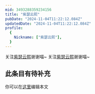 ```yaml
---
mid: 3493288359234156
title: "紫瑟云熙"
pubDate: "2024-11-04T11:22:12.084Z"
updatedDate: "2024-11-04T11:22:12.084Z"
profile:
  {
    Nickname: ["紫瑟云熙"],
  }
---
```


关注[紫瑟云熙](https://space.bilibili.com/3493288359234156)谢谢喵~ 关注[紫瑟云熙](https://space.bilibili.com/3493288359234156)谢谢喵~

## 此条目有待补充
你可以在[这里](https://github.com/Yuhanawa/VTuber.ICU/edit/master/src/content/v/紫瑟云熙/index.md)编辑本文
